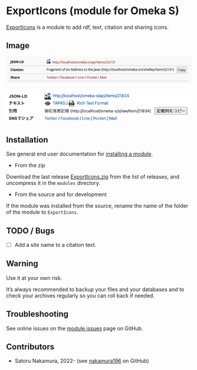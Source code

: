 ExportIcons (module for Omeka S)
========================

[ExportIcons] is a module to add rdf, text, citation and sharing icons.

Image
------------

![module.png](asset/img/module.png)

![module_ja.png](asset/img/module_ja.png)

Installation
------------

See general end user documentation for [installing a module].

* From the zip

Download the last release [ExportIcons.zip] from the list of releases, and
uncompress it in the `modules` directory.

* From the source and for development

If the module was installed from the source, rename the name of the folder of
the module to `ExportIcons`.

TODO / Bugs
-----------

- [ ] Add a site name to a citation text.

Warning
-------

Use it at your own risk.

It’s always recommended to backup your files and your databases and to check
your archives regularly so you can roll back if needed.


Troubleshooting
---------------

See online issues on the [module issues] page on GitHub.


Contributors
---------

* Satoru Nakamura, 2022- (see [nakamura196] on GitHub)

[ExportIcons]: https://github.com/omeka-j/Omeka-S-module-ExportIcons
[Omeka S]: https://omeka.org/s
[installing a module]: http://dev.omeka.org/docs/s/user-manual/modules/#installing-modules
[ExportIcons.zip]: https://github.com/omeka-j/Omeka-S-module-ExportIcons/releases
[module issues]: https://github.com/omeka-j/Omeka-S-module-ExportIcons/issues
[nakamura196]: https://github.com/nakamura196 "Satoru Nakamura"
